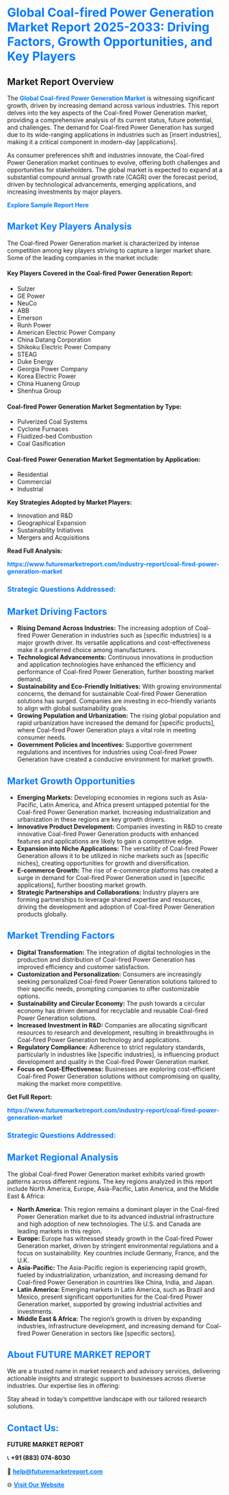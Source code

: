 <h1 style="color: #007BFF;">Global Coal-fired Power Generation Market Report 2025-2033: Driving Factors, Growth Opportunities, and Key Players</h1>

<section id="overview">
<h2>Market Report Overview</h2>
<p>The <a href="https://www.futuremarketreport.com/industry-report/coal-fired-power-generation-market" style="color: #007BFF; text-decoration: none;"><strong>Global Coal-fired Power Generation Market</strong></a> is witnessing significant growth, driven by increasing demand across various industries. This report delves into the key aspects of the Coal-fired Power Generation market, providing a comprehensive analysis of its current status, future potential, and challenges. The demand for Coal-fired Power Generation has surged due to its wide-ranging applications in industries such as [insert industries], making it a critical component in modern-day [applications].</p>
<p>As consumer preferences shift and industries innovate, the Coal-fired Power Generation market continues to evolve, offering both challenges and opportunities for stakeholders. The global market is expected to expand at a substantial compound annual growth rate (CAGR) over the forecast period, driven by technological advancements, emerging applications, and increasing investments by major players.</p>
</section>

<section id="overview">
<p><a href="https://www.futuremarketreport.com/request-sample/reportId=89700" style="color: #007BFF; text-decoration: none;"><strong>Explore Sample Report Here</strong></a></p>
</section>

<section id="key-players">
<h2 style="color: #007BFF;">Market Key Players Analysis</h2>
<p>The Coal-fired Power Generation market is characterized by intense competition among key players striving to capture a larger market share. Some of the leading companies in the market include:</p>
<h4>Key Players Covered in the Coal-fired Power Generation Report:</h4>
<ul><li>Sulzer</li><li>GE Power</li><li>NeuCo</li><li>ABB</li><li>Emerson</li><li>Runh Power</li><li>American Electric Power Company</li><li>China Datang Corporation</li><li>Shikoku Electric Power Company</li><li>STEAG</li><li>Duke Energy</li><li>Georgia Power Company</li><li>Korea Electric Power</li><li>China Huaneng Group</li><li>Shenhua Group</li></ul>
<h4>Coal-fired Power Generation Market Segmentation by Type:</h4>
<ul><li>Pulverized Coal Systems</li><li>Cyclone Furnaces</li><li>Fluidized-bed Combustion</li><li>Coal Gasification</li></ul>

<h4>Coal-fired Power Generation Market Segmentation by Application:</h4>
<ul><li>Residential</li><li>Commercial</li><li>Industrial</li></ul>
<p><strong>Key Strategies Adopted by Market Players:</strong></p>
<ul>
<li>Innovation and R&D</li>
<li>Geographical Expansion</li>
<li>Sustainability Initiatives</li>
<li>Mergers and Acquisitions</li>
</ul>
</section>

<section>
<p><strong>Read Full Analysis: </strong></p><a href="https://www.futuremarketreport.com/industry-report/coal-fired-power-generation-market" style="color: #007BFF; text-decoration: none;"><strong>https://www.futuremarketreport.com/industry-report/coal-fired-power-generation-market</strong></a>
<h3 style="color: #007BFF;">Strategic Questions Addressed:</h3>
</section>

<section id="driving-factors">
<h2 style="color: #007BFF;">Market Driving Factors</h2>
<ul>
<li><strong>Rising Demand Across Industries:</strong> The increasing adoption of Coal-fired Power Generation in industries such as [specific industries] is a major growth driver. Its versatile applications and cost-effectiveness make it a preferred choice among manufacturers.</li>
<li><strong>Technological Advancements:</strong> Continuous innovations in production and application technologies have enhanced the efficiency and performance of Coal-fired Power Generation, further boosting market demand.</li>
<li><strong>Sustainability and Eco-Friendly Initiatives:</strong> With growing environmental concerns, the demand for sustainable Coal-fired Power Generation solutions has surged. Companies are investing in eco-friendly variants to align with global sustainability goals.</li>
<li><strong>Growing Population and Urbanization:</strong> The rising global population and rapid urbanization have increased the demand for [specific products], where Coal-fired Power Generation plays a vital role in meeting consumer needs.</li>
<li><strong>Government Policies and Incentives:</strong> Supportive government regulations and incentives for industries using Coal-fired Power Generation have created a conducive environment for market growth.</li>
</ul>
</section>

<section id="growth-opportunities">
<h2 style="color: #007BFF;">Market Growth Opportunities</h2>
<ul>
<li><strong>Emerging Markets:</strong> Developing economies in regions such as Asia-Pacific, Latin America, and Africa present untapped potential for the Coal-fired Power Generation market. Increasing industrialization and urbanization in these regions are key growth drivers.</li>
<li><strong>Innovative Product Development:</strong> Companies investing in R&D to create innovative Coal-fired Power Generation products with enhanced features and applications are likely to gain a competitive edge.</li>
<li><strong>Expansion into Niche Applications:</strong> The versatility of Coal-fired Power Generation allows it to be utilized in niche markets such as [specific niches], creating opportunities for growth and diversification.</li>
<li><strong>E-commerce Growth:</strong> The rise of e-commerce platforms has created a surge in demand for Coal-fired Power Generation used in [specific applications], further boosting market growth.</li>
<li><strong>Strategic Partnerships and Collaborations:</strong> Industry players are forming partnerships to leverage shared expertise and resources, driving the development and adoption of Coal-fired Power Generation products globally.</li>
</ul>
</section>

<section id="trending-factors">
<h2 style="color: #007BFF;">Market Trending Factors</h2>
<ul>
<li><strong>Digital Transformation:</strong> The integration of digital technologies in the production and distribution of Coal-fired Power Generation has improved efficiency and customer satisfaction.</li>
<li><strong>Customization and Personalization:</strong> Consumers are increasingly seeking personalized Coal-fired Power Generation solutions tailored to their specific needs, prompting companies to offer customizable options.</li>
<li><strong>Sustainability and Circular Economy:</strong> The push towards a circular economy has driven demand for recyclable and reusable Coal-fired Power Generation solutions.</li>
<li><strong>Increased Investment in R&D:</strong> Companies are allocating significant resources to research and development, resulting in breakthroughs in Coal-fired Power Generation technology and applications.</li>
<li><strong>Regulatory Compliance:</strong> Adherence to strict regulatory standards, particularly in industries like [specific industries], is influencing product development and quality in the Coal-fired Power Generation market.</li>
<li><strong>Focus on Cost-Effectiveness:</strong> Businesses are exploring cost-efficient Coal-fired Power Generation solutions without compromising on quality, making the market more competitive.</li>
</ul>
</section>

<section>
<p><strong>Get Full Report: </strong></p><a href="https://www.futuremarketreport.com/industry-report/coal-fired-power-generation-market" style="color: #007BFF; text-decoration: none;"><strong>https://www.futuremarketreport.com/industry-report/coal-fired-power-generation-market</strong></a>
<h3 style="color: #007BFF;">Strategic Questions Addressed:</h3>
</section>


<section id="regional-analysis">
<h2 style="color: #007BFF;">Market Regional Analysis</h2>
<p>The global Coal-fired Power Generation market exhibits varied growth patterns across different regions. The key regions analyzed in this report include North America, Europe, Asia-Pacific, Latin America, and the Middle East & Africa:</p>
<ul>
<li><strong>North America:</strong> This region remains a dominant player in the Coal-fired Power Generation market due to its advanced industrial infrastructure and high adoption of new technologies. The U.S. and Canada are leading markets in this region.</li>
<li><strong>Europe:</strong> Europe has witnessed steady growth in the Coal-fired Power Generation market, driven by stringent environmental regulations and a focus on sustainability. Key countries include Germany, France, and the U.K.</li>
<li><strong>Asia-Pacific:</strong> The Asia-Pacific region is experiencing rapid growth, fueled by industrialization, urbanization, and increasing demand for Coal-fired Power Generation in countries like China, India, and Japan.</li>
<li><strong>Latin America:</strong> Emerging markets in Latin America, such as Brazil and Mexico, present significant opportunities for the Coal-fired Power Generation market, supported by growing industrial activities and investments.</li>
<li><strong>Middle East & Africa:</strong> The region’s growth is driven by expanding industries, infrastructure development, and increasing demand for Coal-fired Power Generation in sectors like [specific sectors].</li>
</ul>
</section>

<footer>
<h2 style="color: #007BFF;">About FUTURE MARKET REPORT</h2>
<p>We are a trusted name in market research and advisory services, delivering actionable insights and strategic support to businesses across diverse industries. Our expertise lies in offering:</p>

<p>Stay ahead in today’s competitive landscape with our tailored research solutions.</p>

<h2 style="color: #007BFF;">Contact Us:</h2>
<p><strong>FUTURE MARKET REPORT</strong></p>
<p>📞 <strong>+91 (883) 074-8030</strong></p>
<p>📧 <strong><a href="mailto:help@futuremarketreport.com" style="color: #007BFF;">help@futuremarketreport.com</a></strong></p>
<p>🌐 <strong><a href="https://www.futuremarketreport.com/" style="color: #007BFF;">Visit Our Website</a></strong></p>
</footer>